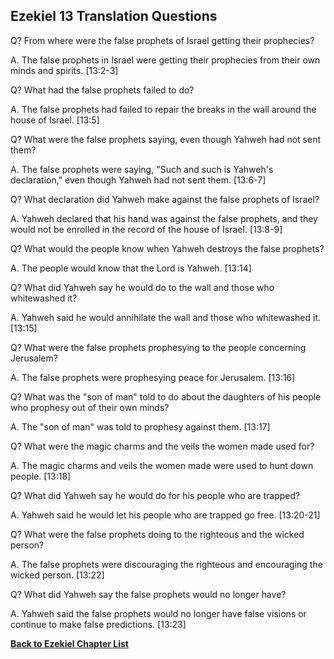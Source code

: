 ## Ezekiel 13 Translation Questions ##

Q? From where were the false prophets of Israel getting their prophecies?

A. The false prophets in Israel were getting their prophecies from their own minds and spirits. [13:2-3]

Q? What had the false prophets failed to do?

A. The false prophets had failed to repair the breaks in the wall around the house of Israel. [13:5]

Q? What were the false prophets saying, even though Yahweh had not sent them?

A. The false prophets were saying, "Such and such is Yahweh's declaration," even though Yahweh had not sent them. [13:6-7]

Q? What declaration did Yahweh make against the false prophets of Israel?

A. Yahweh declared that his hand was against the false prophets, and they would not be enrolled in the record of the house of Israel. [13:8-9]

Q? What would the people know when Yahweh destroys the false prophets?

A. The people would know that the Lord is Yahweh. [13:14]

Q? What did Yahweh say he would do to the wall and those who whitewashed it?

A. Yahweh said he would annihilate the wall and those who whitewashed it. [13:15]

Q? What were the false prophets prophesying to the people concerning Jerusalem?

A. The false prophets were prophesying peace for Jerusalem. [13:16] 

Q? What was the "son of man" told to do about the daughters of his people who prophesy out of their own minds?

A. The "son of man" was told to prophesy against them. [13:17]

Q? What were the magic charms and the veils the women made used for?

A. The magic charms and veils the women made were used to hunt down people. [13:18]

Q? What did Yahweh say he would do for his people who are trapped?

A. Yahweh said he would let his people who are trapped go free. [13:20-21]

Q? What were the false prophets doing to the righteous and the wicked person?

A. The false prophets were discouraging the righteous and encouraging the wicked person. [13:22]

Q? What did Yahweh say the false prophets would no longer have?

A. Yahweh said the false prophets would no longer have false visions or continue to make false predictions. [13:23]

__[Back to Ezekiel Chapter List](./)__

